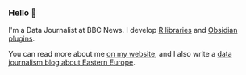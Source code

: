 ### Hello 👋

I'm a Data Journalist at BBC News. I develop [R libraries](https://github.com/nicucalcea?tab=repositories&q=&type=&language=r&sort=stargazers) and [Obsidian plugins](https://github.com/nicucalcea?tab=repositories&q=obsidian&type=&language=&sort=stargazers).

You can read more about me [on my website](https://nicu.md/), and I also write a [data journalism blog about Eastern Europe](https://blog.samizdata.co/).
